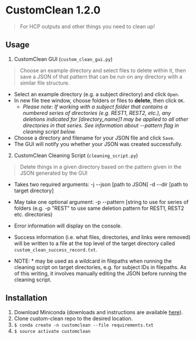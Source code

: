 # CustomClean 1.2.0
> For HCP outputs and other things you need to clean up!

## Usage
1. CustomClean GUI (`custom_clean_gui.py`)
> Choose an example directory and select files to delete within it,
> then save a JSON of that pattern that can be run on any directory with a
> similar file structure.

  * Select an example directory (e.g. a subject directory) and click `Open`.
  * In new file tree window, choose folders or files to **delete**, then click `OK`.
    * *Please note: If working with a subject folder that contains a numbered series of
    directories (e.g. REST1, REST2, etc.), any deletions indicated for [directory_name]1 may
    be applied to all other directories in that series. See information about --pattern flag
    in cleaning script below.*
  * Choose a directory and filename for your JSON file and click `Save`.
  * The GUI will notify you whether your JSON was created successfully.
2. CustomClean Cleaning Script (`cleaning_script.py`)
> Delete things in a given directory based on the pattern given in the JSON generated by the GUI

  * Takes two required arguments: -j --json [path to JSON] -d --dir [path to target directory]
  * May take one optional argument: -p --pattern [string to use for series of folders (e.g. -p "REST" to
    use same deletion pattern for REST1, REST2 etc. directories) 
  * Error information will display on the console.
  * Success information (i.e. what files, directories, and links were removed)
  will be written to a file at the top level of the target directory called
  `custom_clean_success_record.txt`.

  * NOTE: * may be used as a wildcard in filepaths when running the cleaning script on
  target directories, e.g. for subject IDs in filepaths. As of this writing, it involves
  manually editing the JSON before running the cleaning script.

## Installation
1. Download Miniconda (downloads and instructions are available [here](https://conda.io/miniconda.html)).
2. Clone custom-clean repo to the desired location.
3. `$ conda create -n customclean --file requirements.txt`
4. `$ source activate customclean`
